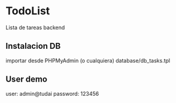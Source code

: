 # TodoList
Lista de tareas backend

## Instalacion DB
importar desde PHPMyAdmin (o cualquiera) database/db_tasks.tpl

## User demo
user: admin@tudai 
password: 123456